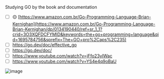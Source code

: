 Studying GO by the book and documentation

- [ ] 🟡 [https://www.amazon.com.br/Go-Programming-Language-Brian-Kernighan](https://www.amazon.com.br/Go-Programming-Language-Brian-Kernighan/dp/0134190440/ref=sr_1_1?crid=3O3XQFDCFYMID&keywords=the+go+programming+language&qid=1695784756&sprefix=The+GO+pro%2Caps%2C235)
- [ ] https://go.dev/doc/effective_go
- [ ] https://go.dev/doc/
- [ ] https://www.youtube.com/watch?v=jFfo23yIWac
- [ ] https://www.youtube.com/watch?v=YS4e4q9oBaU

![image](https://github.com/wilsonneto-dev/The_Go_Programming_Language_Notes/assets/20674439/83878282-193a-4f89-b15e-9ff2a82bbbf0)
